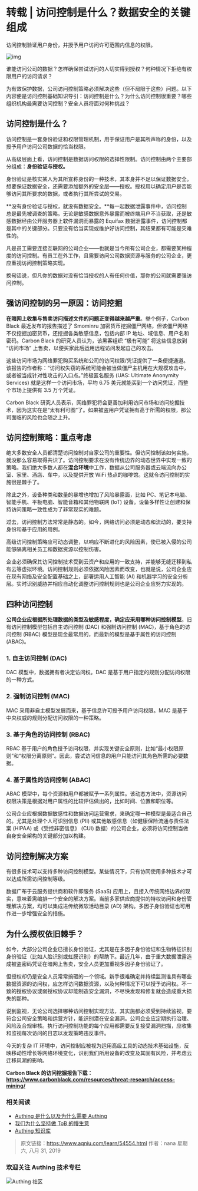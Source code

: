 # 转载 | 访问控制是什么？数据安全的关键组成

访问控制验证用户身份，并授予用户访问许可范围内信息的权限。

<!-- more -->

![img](https://www.aqniu.com/wp-content/uploads/2019/08/bigstock-219048286_1200x-1.jpg)

谁能访问公司的数据？怎样确保尝试访问的人切实得到授权？何种情况下拒绝有权限用户的访问请求？

为有效保护数据，公司访问控制策略必须解决这些（但不局限于这些）问题。以下内容便是访问控制基础知识导引：访问控制是什么？为什么访问控制很重要？哪些组织机构最需要访问控制？安全人员将面对何种挑战？

## 访问控制是什么？

访问控制是一套身份验证和权限管理机制，用于保证用户是其所声称的身份，以及授予用户访问公司数据的恰当权限。

从高级层面上看，访问控制是数据访问权限的选择性限制。访问控制由两个主要部分组成：**身份验证与授权。**

身份验证是核实某人为其所宣称身份的一种技术，其本身并不足以保证数据安全。想要保证数据安全，还需要添加额外的安全层——授权。授权用以确定用户是否能够访问其所要求的数据，或者执行其所尝试的交易。

**没有身份验证与授权，就没有数据安全。**每一起数据泄露事件中，访问控制总是最先被调查的策略。无论是敏感数据意外暴露而被终端用户不当获取，还是敏感数据经由公开服务器上软件漏洞而暴露的 Equifax 数据泄露事件，访问控制都是其中的关键部分。只要没有恰当实现或维护好访问控制，其结果都有可能是灾难性的。

凡是员工需要连接互联网的公司企业——也就是当今所有公司企业，都需要某种程度的访问控制。有员工在外工作，且需要访问公司数据资源与服务的公司企业，更应重视访问控制策略实现。

换句话说，但凡你的数据对没有恰当授权的人有任何价值，那你的公司就需要强访问控制。

## 强访问控制的另一原因：访问挖掘

**在暗网上收集与售卖访问描述文件的问题正变得越来越严重**。举个例子，Carbon Black 最近发布的报告描述了 Smominru 加密货币挖掘僵尸网络，但该僵尸网络不仅挖掘加密货币，还挖掘各类敏感信息，包括内部 IP 地址、域信息、用户名和密码。Carbon Black 的研究人员认为，该黑客组织 “极有可能” 将这些信息放到 “访问市场” 上售卖，以便买家此后运用远程访问发起自己的攻击。

这些访问市场为网络罪犯购买系统和公司的访问权限/凭证提供了一条便捷通道。该报告的作者称：“访问权失窃的系统可能会被当做僵尸主机用在大规模攻击中，或者被当成针对性攻击的入口点。”终极匿名服务 (UAS: Ultimate Anonymity Services) 就是这样一个访问市场，平均 6.75 美元就能买到一个访问凭证，而整个市场上提供有 3.5 万个凭证。

Carbon Black 研究人员表示，网络罪犯将会更善加利用访问市场和访问挖掘技术，因为这实在是“太有利可图”了。如果被盗用户凭证拥有高于所需的权限，那公司面临的风险也会随之上升。

## 访问控制策略：重点考虑

绝大多数安全人员都清楚访问控制对自家公司的重要性。但访问控制该如何实施，就没那么容易取得共识了。访问控制要求在没有传统边界的动态世界中实现一致的策略。我们绝大多数人都在**混合环境**中工作，数据从公司服务器或云端流向办公室、家里、酒店、车中，以及提供开放 WiFi 热点的咖啡馆。这就令访问控制的实施很是棘手了。

除此之外，设备种类和数量的暴增也增加了风险暴露面，比如 PC、笔记本电脑、智能手机、平板电脑、智能音箱和其他物联网 (IoT) 设备。设备多样性让创建和保持访问策略一致性成为了非常现实的难题。

过去，访问控制方法常常是静态的。如今，网络访问必须是动态和流动的，要支持身份和基于应用的用例。

高级访问控制策略应可动态调整，以响应不断进化的风险因素，使已被入侵的公司能够隔离相关员工和数据资源以控制伤害。

企业必须确保其访问控制技术受到云资产和应用的一致支持，并能够无缝迁移到私有云等虚拟环境。访问控制规则必须依据风险因素而改变，也就是说，公司企业应在现有网络及安全配置基础之上，部署运用人工智能 (AI) 和机器学习的安全分析层。实时识别威胁并相应自动化调整访问控制规则也是公司企业应努力实现的。

## 四种访问控制

**公司企业应根据所处理数据的类型及敏感程度，确定应采用哪种访问控制模型**。旧有访问控制模型包括自主访问控制 (DAC) 和强制访问控制 (MAC)，基于角色的访问控制 (RBAC) 模型是现金最常用的，而最新的模型是基于属性的访问控制 (ABAC)。

### **1. 自主访问控制 (DAC)**

DAC 模型中，数据拥有者决定访问权。DAC 是基于用户指定的规则分配访问权限的一种方式。

### **2. 强制访问控制 (MAC)**

MAC 采用非自主模型发展而来，基于信息许可授予用户访问权限。MAC 是基于中央权威的规则分配访问权限的一种策略。

### **3. 基于角色的访问控制 (RBAC)**

RBAC 基于用户的角色授予访问权限，并实现关键安全原则，比如“最小权限原则”和“权限分离原则”。因此，尝试访问信息的用户只能访问其角色所需的必要数据。

### **4. 基于属性的访问控制 (ABAC)**

ABAC 模型中，每个资源和用户都被赋予一系列属性。该动态方法中，资源访问权限决策是根据对用户属性的比较评估做出的，比如时间、位置和职位等。

公司企业应根据数据敏感性和数据访问运营需求，来确定哪一种模型是最适合自己的。尤其是处理个人可识别信息 (PII) 或其他敏感信息（如健康保险流通与责任法案 (HIPAA) 或《受控非密信息》 (CUI) 数据）的公司企业，必须将访问控制当做自身安全架构的关键部分加以构建。

## 访问控制解决方案

有很多技术可以支持多种访问控制模型。某些情况下，只有协同使用多种技术才可以达成所需访问控制等级。

数据广布于云服务提供商和软件即服务 (SaaS) 应用上，且接入传统网络边界的现实，意味着需编排一个安全的解决方案。当前多家供应商提供的特权访问和身份管理解决方案，均可以集成进传统微软活动目录 (AD) 架构。多因子身份验证也可用作进一步增强安全的措施。

## 为什么授权依旧棘手？

如今，大部分公司企业已擅长身份验证，尤其是在多因子身份验证和生物特征识别身份验证（比如人脸识别或虹膜识别）的帮助下。最近几年，由于重大数据泄露造成被盗密码凭证在暗网上售卖，安全人员更加重视多因子身份验证了。

但授权却仍是安全人员常常搞砸的一个领域。新手很难确定并持续监测谁具有哪些数据资源的访问权，应怎样访问数据资源，以及何种情况下可以授予访问权。不一致的授权协议或弱授权协议却能制造安全漏洞，不尽快发现和修复就会造成重大损失的那种。

说到监视，无论公司选择哪种访问控制实现方法，其实施都必须受到持续监视，要符合公司安全策略和运营方针，能识别潜在安全漏洞。公司企业应定期执行治理、风险及合规审核。执行访问控制功能的每个应用都需要反复接受漏洞扫描，应收集和监视每次访问的日志以发现策略违反事件。

今天的复杂 IT 环境中，访问控制应被视为运用高级工具的动态技术基础设施，反映移动性增长等网络环境变化，识别我们所用设备的改变及其固有风险，并考虑云迁移风潮的影响。

**Carbon Black 的访问挖掘报告下载：https://www.carbonblack.com/resources/threat-research/access-mining/**



### **相关阅读**
* [Authing 是什么以及为什么需要 Authing](https://authing.cn/blog//Authing%E6%98%AF%E4%BB%80%E4%B9%88%E4%BB%A5%E5%8F%8A%E4%B8%BA%E4%BB%80%E4%B9%88%E9%9C%80%E8%A6%81Authing.html)
* [我们为什么坚持做 ToB 的慢生意](https://authing.cn/blog//我们为什么坚持做ToB的慢生意.html)
* [Authing 知识库](https://learn.authing.cn/authing/)


> 原文链接：https://www.aqniu.com/learn/54554.html 作者：nana 星期六, 八月 31, 2019

### 欢迎关注 Authing 技术专栏
![Authing 社区](https://cdn.authing.cn/blog/Authing_mini.jpg)